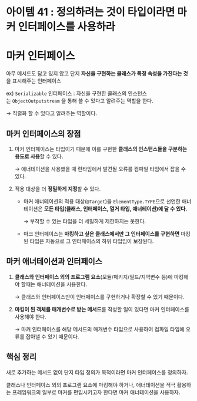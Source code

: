 # 아이템 41 : 정의하려는 것이 타입이라면 마커 인터페이스를 사용하라

# 마커 인터페이스

아무 메서드도 담고 있지 않고 단지 **자신을 구현하는 클래스가 특정 속성을 가진다는 것**을 표시해주는 인터페이스

ex) `Serializable` 인터페이스 : 자신을 구현한 클래스의 인스턴스는 `ObjectOutputstream` 을 통해 쓸 수 있다고 알려주는 역할을 한다.

→ 직렬화 할 수 있다고 알려주는 역할이다.

## 마커 인터페이스의 장점

1. 마커 인터페이스는 타입이기 때문에 이를 구현한 **클래스의 인스턴스들을 구분하는 용도로 사용**할 수 있다.
    
    → 애너테이션을 사용했을 때 런타임에서 발견될 오류를 컴파일 타임에서 잡을 수 있다.
    
2. 적용 대상을 더 **정밀하게 지정**할 수 있다.
    - 마커 애너테이션의 적용 대상(`@Target`)을 `ElementType.TYPE`으로 선언한 애너테이션은 **모든 타입(클래스, 인터페이스, 열거 타입, 애너테이션)에 달 수 있다.**
        
        → 부착할 수 있는 타입을 더 세밀하게 제한하지는 못한다.
        
    - 마크 인터페이스는 **마킹하고 싶은 클래스에서만 그 인터페이스를 구현하면** 마킹된 타입은 자동으로 그 인터페이스의 하위 타입임이 보장된다.

## 마커 애너테이션과 인터페이스

1. **클래스와 인터페이스 외의 프로그램 요소**(모듈/패키지/필드/지역변수 등)에 마킹해야 할때는 애너테이션을 사용한다.
    
    → 클래스와 인터페이스만이 인터페이스를 구현하거나 확장할 수 있기 때문이다.
    
2. **마킹이 된 객체를 매개변수로 받는 메서드**를 작성할 일이 있다면 마커 인터페이스를 사용해야 한다. 
    
    → 마커 인터페이스를 해당 메서드의 매개변수 타입으로 사용하여 컴파일 타임에 오류를 잡아낼 수 있기 때문이다.
    

## 핵심 정리

새로 추가하는 메서드 없이 단지 타입 정의가 목적이라면 마커 인터페이스를 정의하자. 

클래스나 인터페이스 외의 프로그램 요소에 마킹해야 하거나, 애너테이션을 적극 활용하는 프레임워크의 일부로 마커를 편입시키고자 한다면 마커 애너테이션을 사용하자.